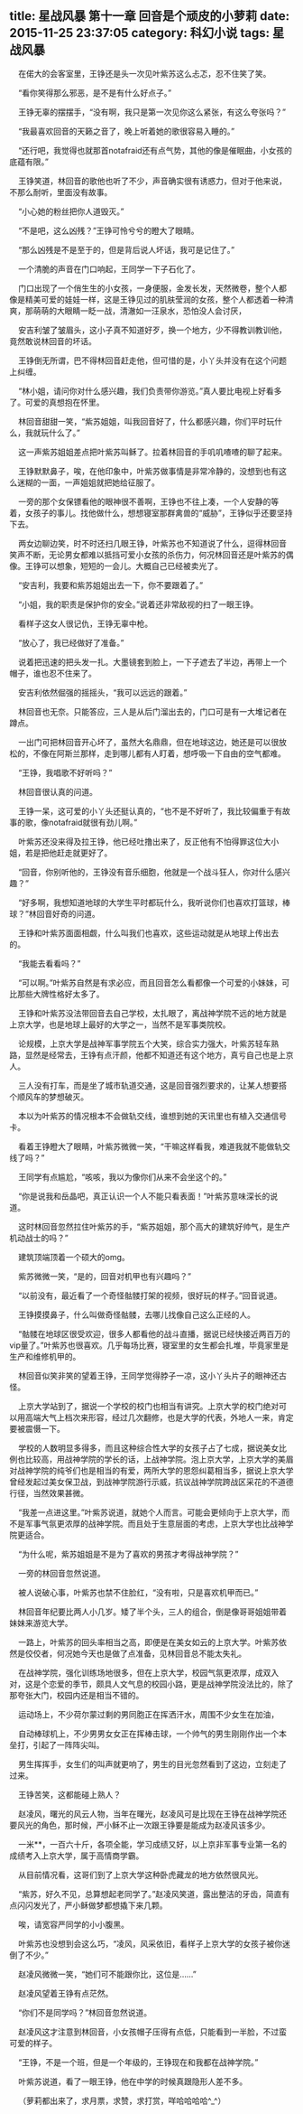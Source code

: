 title: 星战风暴 第十一章 回音是个顽皮的小萝莉
date: 2015-11-25 23:37:05
category: 科幻小说
tags: 星战风暴
---
&nbsp;&nbsp;&nbsp;&nbsp;在偌大的会客室里，王铮还是头一次见叶紫苏这么忐忑，忍不住笑了笑。

&nbsp;&nbsp;&nbsp;&nbsp;“看你笑得那么邪恶，是不是有什么好点子。”

&nbsp;&nbsp;&nbsp;&nbsp;王铮无辜的摆摆手，“没有啊，我只是第一次见你这么紧张，有这么夸张吗？”

&nbsp;&nbsp;&nbsp;&nbsp;“我最喜欢回音的天籁之音了，晚上听着她的歌很容易入睡的。”

&nbsp;&nbsp;&nbsp;&nbsp;“还行吧，我觉得也就那首notafraid还有点气势，其他的像是催眠曲，小女孩的底蕴有限。”

&nbsp;&nbsp;&nbsp;&nbsp;王铮笑道，林回音的歌他也听了不少，声音确实很有诱惑力，但对于他来说，不那么耐听，里面没有故事。

&nbsp;&nbsp;&nbsp;&nbsp;“小心她的粉丝把你人道毁灭。”

&nbsp;&nbsp;&nbsp;&nbsp;“不是吧，这么凶残？”王铮可怜兮兮的瞪大了眼睛。

&nbsp;&nbsp;&nbsp;&nbsp;“那么凶残是不是至于的，但是背后说人坏话，我可是记住了。”

&nbsp;&nbsp;&nbsp;&nbsp;一个清脆的声音在门口响起，王同学一下子石化了。

&nbsp;&nbsp;&nbsp;&nbsp;门口出现了一个俏生生的小女孩，一身便服，金发长发，天然微卷，整个人都像是精美可爱的娃娃一样，这是王铮见过的肌肤莹润的女孩，整个人都透着一种清爽，那萌萌的大眼睛一眨一战，清澈如一汪泉水，恐怕没人会讨厌，

&nbsp;&nbsp;&nbsp;&nbsp;安吉利皱了皱眉头，这小子真不知道好歹，换一个地方，少不得教训教训他，竟然敢说林回音的坏话。

&nbsp;&nbsp;&nbsp;&nbsp;王铮倒无所谓，巴不得林回音赶走他，但可惜的是，小丫头并没有在这个问题上纠缠。

&nbsp;&nbsp;&nbsp;&nbsp;“林小姐，请问你对什么感兴趣，我们负责带你游览。”真人要比电视上好看多了。可爱的真想抱在怀里。

&nbsp;&nbsp;&nbsp;&nbsp;林回音甜甜一笑，“紫苏姐姐，叫我回音好了，什么都感兴趣，你们平时玩什么，我就玩什么了。”

&nbsp;&nbsp;&nbsp;&nbsp;这一声紫苏姐姐差点把叶紫苏叫稣了。拉着林回音的手叽叽喳喳的聊了起来。

&nbsp;&nbsp;&nbsp;&nbsp;王铮默默鼻子，唉，在他印象中，叶紫苏做事情是非常冷静的，没想到也有这么迷糊的一面，一声姐姐就把她给征服了。

&nbsp;&nbsp;&nbsp;&nbsp;一旁的那个女保镖看他的眼神很不善啊，王铮也不往上凑，一个人安静的等着，女孩子的事儿。找他做什么，想想寝室那群禽兽的“威胁”，王铮似乎还要坚持下去。

&nbsp;&nbsp;&nbsp;&nbsp;两女边聊边笑，时不时还扫几眼王铮，叶紫苏也不知道说了什么，逗得林回音笑声不断，无论男女都难以抵挡可爱小女孩的杀伤力，何况林回音还是叶紫苏的偶像。王铮可以想象，短短的一会儿。大概自己已经被卖光了。

&nbsp;&nbsp;&nbsp;&nbsp;“安吉利，我要和紫苏姐姐出去一下，你不要跟着了。”

&nbsp;&nbsp;&nbsp;&nbsp;“小姐，我的职责是保护你的安全。”说着还非常敌视的扫了一眼王铮。

&nbsp;&nbsp;&nbsp;&nbsp;看样子这女人很记仇，王铮无辜中枪。

&nbsp;&nbsp;&nbsp;&nbsp;“放心了，我已经做好了准备。”

&nbsp;&nbsp;&nbsp;&nbsp;说着把迅速的把头发一扎。大墨镜套到脸上，一下子遮去了半边，再带上一个帽子，谁也忍不住来了。

&nbsp;&nbsp;&nbsp;&nbsp;安吉利依然倔强的摇摇头，“我可以远远的跟着。”

&nbsp;&nbsp;&nbsp;&nbsp;林回音也无奈。只能答应，三人是从后门溜出去的，门口可是有一大堆记者在蹲点。

&nbsp;&nbsp;&nbsp;&nbsp;一出门可把林回音开心坏了，虽然大名鼎鼎，但在地球这边，她还是可以很放松的，不像在阿斯兰那样，走到哪儿都有人盯着，想呼吸一下自由的空气都难。

&nbsp;&nbsp;&nbsp;&nbsp;“王铮，我唱歌不好听吗？”

&nbsp;&nbsp;&nbsp;&nbsp;林回音很认真的问道。

&nbsp;&nbsp;&nbsp;&nbsp;王铮一呆，这可爱的小丫头还挺认真的，“也不是不好听了，我比较偏重于有故事的歌，像notafraid就很有劲儿啊。”

&nbsp;&nbsp;&nbsp;&nbsp;叶紫苏还没来得及拉王铮，他已经吐撸出来了，反正他有不怕得罪这位大小姐，若是把他赶走就更好了。

&nbsp;&nbsp;&nbsp;&nbsp;“回音，你别听他的，王铮没有音乐细胞，他就是一个战斗狂人，你对什么感兴趣？”

&nbsp;&nbsp;&nbsp;&nbsp;“好多啊，我想知道地球的大学生平时都玩什么，我听说你们也喜欢打篮球，棒球？”林回音好奇的问道。

&nbsp;&nbsp;&nbsp;&nbsp;王铮和叶紫苏面面相觑，什么叫我们也喜欢，这些运动就是从地球上传出去的。

&nbsp;&nbsp;&nbsp;&nbsp;“我能去看看吗？”

&nbsp;&nbsp;&nbsp;&nbsp;“可以啊。”叶紫苏自然是有求必应，而且回音怎么看都像一个可爱的小妹妹，可比那些大牌性格好太多了。

&nbsp;&nbsp;&nbsp;&nbsp;王铮和叶紫苏没法带回音去自己学校，太扎眼了，离战神学院不远的地方就是上京大学，也是地球上最好的大学之一，当然不是军事类院校。

&nbsp;&nbsp;&nbsp;&nbsp;论规模，上京大学是战神军事学院五个大笑，综合实力强大，叶紫苏轻车熟路，显然是经常去，王铮有点汗颜，他都不知道还有这个地方，真亏自己也是上京人。

&nbsp;&nbsp;&nbsp;&nbsp;三人没有打车，而是坐了城市轨道交通，这是回音强烈要求的，让某人想要搭个顺风车的梦想破灭。

&nbsp;&nbsp;&nbsp;&nbsp;本以为叶紫苏的情况根本不会做轨交线，谁想到她的天讯里也有植入交通信号卡。

&nbsp;&nbsp;&nbsp;&nbsp;看着王铮瞪大了眼睛，叶紫苏微微一笑，“干嘛这样看我，难道我就不能做轨交线了吗？”

&nbsp;&nbsp;&nbsp;&nbsp;王同学有点尴尬，“咳咳，我以为像你们从来不会坐这个的。”

&nbsp;&nbsp;&nbsp;&nbsp;“你是说我和岳晶吧，真正认识一个人不能只看表面！”叶紫苏意味深长的说道。

&nbsp;&nbsp;&nbsp;&nbsp;这时林回音忽然拉住叶紫苏的手，“紫苏姐姐，那个高大的建筑好帅气，是生产机动战士的吗？”

&nbsp;&nbsp;&nbsp;&nbsp;建筑顶端顶着一个硕大的omg。

&nbsp;&nbsp;&nbsp;&nbsp;紫苏微微一笑，“是的，回音对机甲也有兴趣吗？”

&nbsp;&nbsp;&nbsp;&nbsp;“以前没有，最近看了一个奇怪骷髅打架的视频，很好玩的样子。”回音说道。

&nbsp;&nbsp;&nbsp;&nbsp;王铮摸摸鼻子，什么叫做奇怪骷髅，去哪儿找像自己这么正经的人。

&nbsp;&nbsp;&nbsp;&nbsp;“骷髅在地球区很受欢迎，很多人都看他的战斗直播，据说已经快接近两百万的vip量了。”叶紫苏也很喜欢。几乎每场比赛，寝室里的女生都会扎堆，毕竟家里是生产和维修机甲的。

&nbsp;&nbsp;&nbsp;&nbsp;林回音似笑非笑的望着王铮，王同学觉得脖子一凉，这小丫头片子的眼神还古怪。

&nbsp;&nbsp;&nbsp;&nbsp;上京大学站到了，据说一个学校的校门也相当有讲究。上京大学的校门绝对可以用高端大气上档次来形容，经过几次翻修，也是大学的代表，外地人一来，肯定要被震慑一下。

&nbsp;&nbsp;&nbsp;&nbsp;学校的人数明显多得多，而且这种综合性大学的女孩子占了七成，据说美女比例也比较高，用战神学院的学长的话，上战神学院。泡上京大学，上京大学的美眉对战神学院的纯爷们也是相当的有爱，两所大学的恩怨纠葛相当多，据说上京大学曾经发起过美女保卫战，到战神学院游行示威，抗议战神学院跨战区采花的不道德行径，当然效果甚微。

&nbsp;&nbsp;&nbsp;&nbsp;“我差一点进这里。”叶紫苏说道，就她个人而言。可能会更倾向于上京大学，而不是军事气氛更浓厚的战神学院。而且处于生意层面的考虑，上京大学也比战神学院更适合。

&nbsp;&nbsp;&nbsp;&nbsp;“为什么呢，紫苏姐姐是不是为了喜欢的男孩才考得战神学院？”

&nbsp;&nbsp;&nbsp;&nbsp;一旁的林回音忽然说道。

&nbsp;&nbsp;&nbsp;&nbsp;被人说破心事，叶紫苏也禁不住脸红，“没有啦，只是喜欢机甲而已。”

&nbsp;&nbsp;&nbsp;&nbsp;林回音年纪要比两人小几岁。矮了半个头，三人的组合，倒是像哥哥姐姐带着妹妹来游览大学。

&nbsp;&nbsp;&nbsp;&nbsp;一路上，叶紫苏的回头率相当之高，即便是在美女如云的上京大学。叶紫苏依然是佼佼者，何况她今天也是做了点准备，见林回音总不能太失礼。

&nbsp;&nbsp;&nbsp;&nbsp;在战神学院，强化训练场地很多，但在上京大学，校园气氛更浓厚，成双入对，这是个恋爱的季节，颇具人文气息的校园小路，更是战神学院没法比的，除了那夸张大门，校园内还是相当不错的。

&nbsp;&nbsp;&nbsp;&nbsp;运动场上，不少荷尔蒙过剩的男同胞正在挥洒汗水，周围不少女生在加油，

&nbsp;&nbsp;&nbsp;&nbsp;自动棒球机上，不少男男女女正在挥棒击球，一个帅气的男生刚刚作出一个本垒打，引起了一阵阵尖叫。

&nbsp;&nbsp;&nbsp;&nbsp;男生挥挥手，女生们的叫声就更响了，男生的目光忽然看到了这边，立刻走了过来。

&nbsp;&nbsp;&nbsp;&nbsp;王铮苦笑，这都能碰上熟人？

&nbsp;&nbsp;&nbsp;&nbsp;赵凌风，曙光的风云人物，当年在曙光，赵凌风可是比现在王铮在战神学院还要风光的角色，那时候，严小稣不止一次跟王铮要是能成为赵凌风该多少。

&nbsp;&nbsp;&nbsp;&nbsp;一米**，一百六十斤，各项全能，学习成绩又好，以上京非军事专业第一名的成绩考入上京大学，属于高情商学霸。

&nbsp;&nbsp;&nbsp;&nbsp;从目前情况看，这哥们到了上京大学这种卧虎藏龙的地方依然很风光。

&nbsp;&nbsp;&nbsp;&nbsp;“紫苏，好久不见，总算想起老同学了。”赵凌风笑道，露出整洁的牙齿，简直有点闪闪发光了，严小稣做梦都想撬下来几颗。

&nbsp;&nbsp;&nbsp;&nbsp;唉，请宽容严同学的小小腹黑。

&nbsp;&nbsp;&nbsp;&nbsp;叶紫苏也没想到会这么巧，“凌风，风采依旧，看样子上京大学的女孩子被你迷倒了不少。”

&nbsp;&nbsp;&nbsp;&nbsp;赵凌风微微一笑，“她们可不能跟你比，这位是……”

&nbsp;&nbsp;&nbsp;&nbsp;赵凌风望着王铮有点茫然。

&nbsp;&nbsp;&nbsp;&nbsp;“你们不是同学吗？”林回音忽然说道。

&nbsp;&nbsp;&nbsp;&nbsp;赵凌风这才注意到林回音，小女孩帽子压得有点低，只能看到一半脸，不过蛮可爱的样子。

&nbsp;&nbsp;&nbsp;&nbsp;“王铮，不是一个班，但是一个年级的，王铮现在和我都在战神学院。”

&nbsp;&nbsp;&nbsp;&nbsp;叶紫苏说道，看了一眼王铮，他在中学的时候真跟隐形人差不多。

&nbsp;&nbsp;&nbsp;&nbsp;（萝莉都出来了，求月票，求赞，求打赏，咩哈哈哈哈^_^）